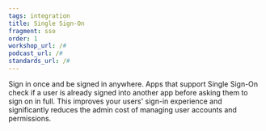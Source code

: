 ```yaml
---
tags: integration
title: Single Sign-On
fragment: sso
order: 1
workshop_url: /#
podcast_url: /#
standards_url: /#
---
```


Sign in once and be signed in anywhere. Apps that support Single Sign-On check if a user is already signed into another app before asking them to sign on in full. This improves your users' sign-in experience and significantly reduces the admin cost of managing user accounts and permissions.
